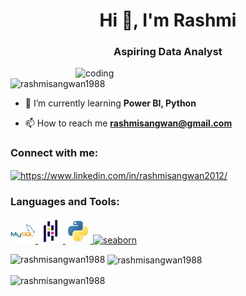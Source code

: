 <h1 align="center">Hi 👋, I'm Rashmi</h1>
<h3 align="center">Aspiring Data Analyst</h3>
<img align="right"alt="coding"width="400"src="https://encrypted-tbn0.gstatic.com/images?q=tbn:ANd9GcTvPVDQs23MNs_N669Si0zclwDtCozyfcvdJQ&usqp=CAU">

<p align="left"> <img src="https://komarev.com/ghpvc/?username=rashmisangwan1988&label=Profile%20views&color=0e75b6&style=flat" alt="rashmisangwan1988" /> </p>

- 🌱 I’m currently learning **Power BI, Python**

- 📫 How to reach me **rashmisangwan@gmail.com**

<h3 align="left">Connect with me:</h3>
<p align="left">
<a href="https://linkedin.com/in/https://www.linkedin.com/in/rashmisangwan2012/" target="blank"><img align="center" src="https://raw.githubusercontent.com/rahuldkjain/github-profile-readme-generator/master/src/images/icons/Social/linked-in-alt.svg" alt="https://www.linkedin.com/in/rashmisangwan2012/" height="30" width="40" /></a>
</p>

<h3 align="left">Languages and Tools:</h3>
<p align="left"> <a href="https://www.mysql.com/" target="_blank" rel="noreferrer"> <img src="https://raw.githubusercontent.com/devicons/devicon/master/icons/mysql/mysql-original-wordmark.svg" alt="mysql" width="40" height="40"/> </a> <a href="https://pandas.pydata.org/" target="_blank" rel="noreferrer"> <img src="https://raw.githubusercontent.com/devicons/devicon/2ae2a900d2f041da66e950e4d48052658d850630/icons/pandas/pandas-original.svg" alt="pandas" width="40" height="40"/> </a> <a href="https://www.python.org" target="_blank" rel="noreferrer"> <img src="https://raw.githubusercontent.com/devicons/devicon/master/icons/python/python-original.svg" alt="python" width="40" height="40"/> </a> <a href="https://seaborn.pydata.org/" target="_blank" rel="noreferrer"> <img src="https://seaborn.pydata.org/_images/logo-mark-lightbg.svg" alt="seaborn" width="40" height="40"/> </a> </p>

<p><img align="left" src="https://github-readme-stats.vercel.app/api/top-langs?username=rashmisangwan1988&show_icons=true&locale=en&layout=compact" alt="rashmisangwan1988" /></p>

<p>&nbsp;<img align="center" src="https://github-readme-stats.vercel.app/api?username=rashmisangwan1988&show_icons=true&locale=en" alt="rashmisangwan1988" /></p>

<p><img align="center" src="https://github-readme-streak-stats.herokuapp.com/?user=rashmisangwan1988&" alt="rashmisangwan1988" /></p>

